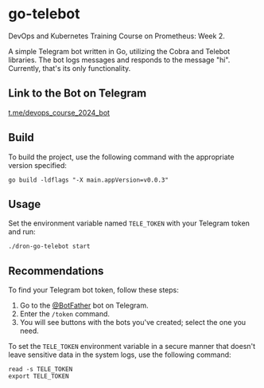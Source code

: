 # go-telebot
DevOps and Kubernetes Training Course on Prometheus: Week 2.

A simple Telegram bot written in Go, utilizing the Cobra and Telebot libraries. The bot logs messages and responds to the message "hi". Currently, that's its only functionality.

## Link to the Bot on Telegram
[t.me/devops_course_2024_bot](https://t.me/devops_course_2024_bot)

## Build
To build the project, use the following command with the appropriate version specified:
```
go build -ldflags "-X main.appVersion=v0.0.3"
```

## Usage

Set the environment variable named `TELE_TOKEN` with your Telegram token and run:
```
./dron-go-telebot start
```

## Recommendations
To find your Telegram bot token, follow these steps:
1. Go to the [@BotFather](https://t.me/botfather) bot on Telegram.
2. Enter the `/token` command.
3. You will see buttons with the bots you've created; select the one you need.

To set the `TELE_TOKEN` environment variable in a secure manner that doesn't leave sensitive data in the system logs, use the following command:
```
read -s TELE_TOKEN
export TELE_TOKEN
```